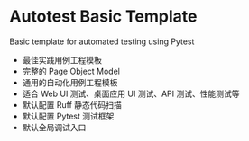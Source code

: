 # Autotest Basic Template

Basic template for automated testing using Pytest

- 最佳实践用例工程模板
- 完整的 Page Object Model
- 通用的自动化用例工程模板
- 适合 Web UI 测试、桌面应用 UI 测试、API 测试、性能测试等
- 默认配置 Ruff 静态代码扫描
- 默认配置 Pytest 测试框架
- 默认全局调试入口